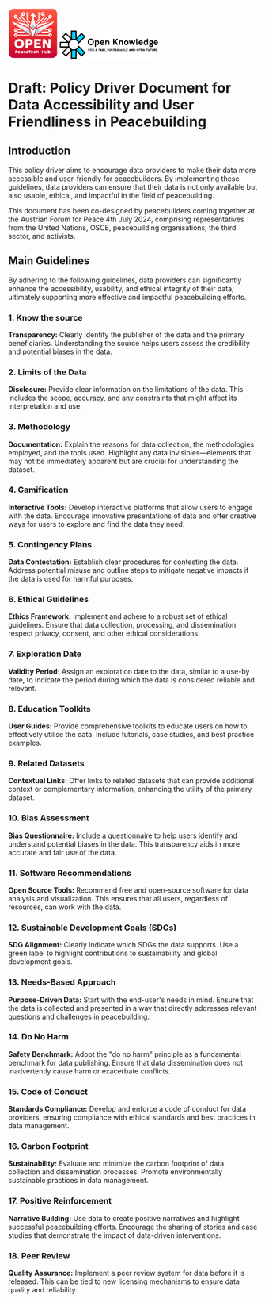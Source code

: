 <img src="./assets/openpeacetechhub-logo.png" alt="Open Knowledge Foundation Logo" width="100"/>
<img src="./assets/okfn-logo.jpeg" alt="Open Knowledge Foundation Logo" width="200"/>

# Draft: Policy Driver Document for Data Accessibility and User Friendliness in Peacebuilding

## Introduction
This policy driver aims to encourage data providers to make their data more accessible and
user-friendly for peacebuilders. By implementing these guidelines, data providers can
ensure that their data is not only available but also usable, ethical, and impactful in the
field of peacebuilding.

This document has been co-designed by peacebuilders coming together at the Austrian Forum
for Peace 4th July 2024, comprising representatives from the United Nations, OSCE,
peacebuilding organisations, the third sector, and activists.

## Main Guidelines
By adhering to the following guidelines, data providers can significantly enhance the accessibility,
usability, and ethical integrity of their data, ultimately supporting more effective and impactful
peacebuilding efforts.

### 1. Know the source
**Transparency:** Clearly identify the publisher of the data and the primary
beneficiaries. Understanding the source helps users assess the credibility and potential
biases in the data.

### 2. Limits of the Data
**Disclosure:** Provide clear information on the limitations of the data. This includes
the scope, accuracy, and any constraints that might affect its interpretation and use.

### 3. Methodology
**Documentation:** Explain the reasons for data collection, the methodologies employed,
and the tools used. Highlight any data invisibles—elements that may not be immediately
apparent but are crucial for understanding the dataset.

### 4. Gamification
**Interactive Tools:** Develop interactive platforms that allow users to engage with
the data. Encourage innovative presentations of data and offer creative ways for users
to explore and find the data they need.

### 5. Contingency Plans
**Data Contestation:** Establish clear procedures for contesting the data. Address
potential misuse and outline steps to mitigate negative impacts if the data is used
for harmful purposes.

### 6. Ethical Guidelines
**Ethics Framework:** Implement and adhere to a robust set of ethical guidelines. Ensure
that data collection, processing, and dissemination respect privacy, consent, and other
ethical considerations.

### 7. Exploration Date
**Validity Period:** Assign an exploration date to the data, similar to a use-by date,
to indicate the period during which the data is considered reliable and relevant.

### 8. Education Toolkits
**User Guides:** Provide comprehensive toolkits to educate users on how to effectively
utilise the data. Include tutorials, case studies, and best practice examples.

### 9. Related Datasets
**Contextual Links:** Offer links to related datasets that can provide additional context
or complementary information, enhancing the utility of the primary dataset.

### 10. Bias Assessment
**Bias Questionnaire:** Include a questionnaire to help users identify and understand
potential biases in the data. This transparency aids in more accurate and fair use of
the data.

### 11. Software Recommendations
**Open Source Tools:** Recommend free and open-source software for data analysis
and visualization. This ensures that all users, regardless of resources, can work with
the data.

### 12. Sustainable Development Goals (SDGs)
**SDG Alignment:** Clearly indicate which SDGs the data supports. Use a green label
to highlight contributions to sustainability and global development goals.

### 13. Needs-Based Approach
**Purpose-Driven Data:** Start with the end-user&#39;s needs in mind. Ensure that the data
is collected and presented in a way that directly addresses relevant questions and
challenges in peacebuilding.

### 14. Do No Harm
**Safety Benchmark:** Adopt the &quot;do no harm&quot; principle as a fundamental benchmark
for data publishing. Ensure that data dissemination does not inadvertently cause
harm or exacerbate conflicts.

### 15. Code of Conduct
**Standards Compliance:** Develop and enforce a code of conduct for data providers,
ensuring compliance with ethical standards and best practices in data management.

### 16. Carbon Footprint
**Sustainability:** Evaluate and minimize the carbon footprint of data collection and
dissemination processes. Promote environmentally sustainable practices in data
management.

### 17. Positive Reinforcement
**Narrative Building:** Use data to create positive narratives and highlight successful
peacebuilding efforts. Encourage the sharing of stories and case studies that
demonstrate the impact of data-driven interventions.

### 18. Peer Review
**Quality Assurance:** Implement a peer review system for data before it is released.
This can be tied to new licensing mechanisms to ensure data quality and reliability.